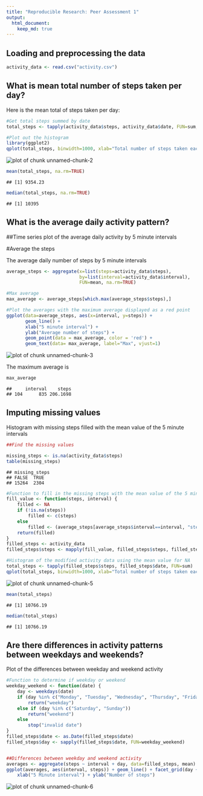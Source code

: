 ```yaml
---
title: "Reproducible Research: Peer Assessment 1"
output: 
  html_document:
    keep_md: true
---
```



## Loading and preprocessing the data

```r
activity_data <- read.csv("activity.csv")
```


## What is mean total number of steps taken per day?

Here is the mean  total of steps taken per day:


```r
#Get total steps summed by date
total_steps <- tapply(activity_data$steps, activity_data$date, FUN=sum, na.rm=TRUE)

#Plot out the histogram
library(ggplot2)
qplot(total_steps, binwidth=1000, xlab="Total number of steps taken each day")
```

![plot of chunk unnamed-chunk-2](figure/unnamed-chunk-2-1.png) 

```r
mean(total_steps, na.rm=TRUE)
```

```
## [1] 9354.23
```

```r
median(total_steps, na.rm=TRUE)
```

```
## [1] 10395
```

## What is the average daily activity pattern?

##Time series plot of the average daily activity by 5 minute intervals

#Average the steps

The average daily number of steps by 5 minute intervals


```r
average_steps <- aggregate(x=list(steps=activity_data$steps), 
                           by=list(interval=activity_data$interval),
                           FUN=mean, na.rm=TRUE)

#Max average
max_average <- average_steps[which.max(average_steps$steps),]

#Plot the averages with the maximum average displayed as a red point						   
ggplot(data=average_steps, aes(x=interval, y=steps)) +
       geom_line() +
	   xlab("5 minute interval") +
       ylab("Average number of steps") +
	   geom_point(data = max_average, color = 'red') +
	   geom_text(data= max_average, label="Max", vjust=1) 
```

![plot of chunk unnamed-chunk-3](figure/unnamed-chunk-3-1.png) 

The maximum average is

```r
max_average
```

```
##     interval    steps
## 104      835 206.1698
```

## Imputing missing values

Histogram with missing steps filled with the mean value of the 5 minute intervals



```r
##Find the missing values

missing_steps <- is.na(activity_data$steps)
table(missing_steps)
```

```
## missing_steps
## FALSE  TRUE 
## 15264  2304
```

```r
#Function to fill in the missing steps with the mean value of the 5 minute intervals
fill_value <- function(steps, interval) {
    filled <- NA
    if (!is.na(steps))
        filled <- c(steps)
    else
        filled <- (average_steps[average_steps$interval==interval, "steps"])
    return(filled)
}
filled_steps <- activity_data
filled_steps$steps <- mapply(fill_value, filled_steps$steps, filled_steps$interval)

#Histogram of the modified activity data using the mean value for NA
total_steps <- tapply(filled_steps$steps, filled_steps$date, FUN=sum)
qplot(total_steps, binwidth=1000, xlab="Total number of steps taken each day*")
```

![plot of chunk unnamed-chunk-5](figure/unnamed-chunk-5-1.png) 

```r
mean(total_steps)
```

```
## [1] 10766.19
```

```r
median(total_steps)
```

```
## [1] 10766.19
```


## Are there differences in activity patterns between weekdays and weekends?

Plot of the differences between weekday and weekend activity


```r
#Function to determine if weekday or weekend
weekday_weekend <- function(date) {
    day <- weekdays(date)
    if (day %in% c("Monday", "Tuesday", "Wednesday", "Thursday", "Friday"))
        return("weekday")
    else if (day %in% c("Saturday", "Sunday"))
        return("weekend")
    else
        stop("invalid date")
}
filled_steps$date <- as.Date(filled_steps$date)
filled_steps$day <- sapply(filled_steps$date, FUN=weekday_weekend)


##Differences between weekday and weekend activity
averages <- aggregate(steps ~ interval + day, data=filled_steps, mean)
ggplot(averages, aes(interval, steps)) + geom_line() + facet_grid(day ~ .) +
    xlab("5 Minute interval") + ylab("Number of steps")
```

![plot of chunk unnamed-chunk-6](figure/unnamed-chunk-6-1.png) 
